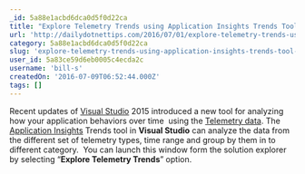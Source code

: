 ```yaml
---
_id: 5a88e1acbd6dca0d5f0d22ca
title: "Explore Telemetry Trends using Application Insights Trends Tool in Visual Studio"
url: 'http://dailydotnettips.com/2016/07/01/explore-telemetry-trends-using-application-insights-trends-tool-in-visual-studio/'
category: 5a88e1acbd6dca0d5f0d22ca
slug: 'explore-telemetry-trends-using-application-insights-trends-tool-in-visual-studio'
user_id: 5a83ce59d6eb0005c4ecda2c
username: 'bill-s'
createdOn: '2016-07-09T06:52:44.000Z'
tags: []
---
```


Recent updates of <a href="http://dailydotnettips.com/category/visual-studio/">Visual Studio</a> 2015 introduced a new tool for analyzing how your application behaviors over time  using the <a href="http://dailydotnettips.com/category/application-insights/">Telemetry data</a>. The <a href="http://dailydotnettips.com/category/application-insights/">Application Insights</a> Trends tool in <strong>Visual Studio</strong> can analyze the data from the different set of telemetry types, time range and group by them in to different category.  You can launch this window form the solution explorer by selecting “<strong>Explore Telemetry Trends</strong>” option.
